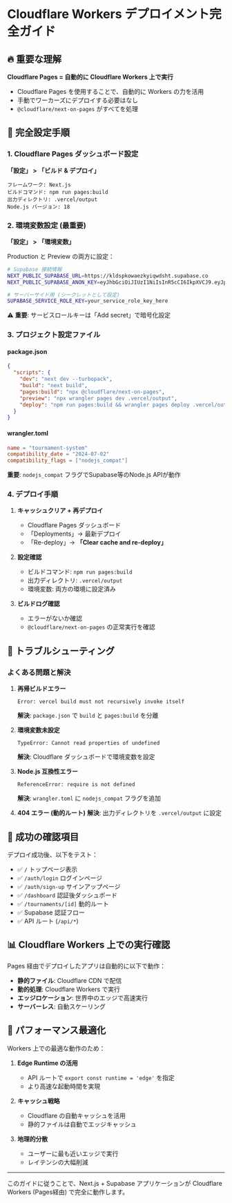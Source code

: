 # Cloudflare Workers デプロイメント完全ガイド

## 🔥 重要な理解

**Cloudflare Pages = 自動的に Cloudflare Workers 上で実行**

- Cloudflare Pages を使用することで、自動的に Workers の力を活用
- 手動でワーカーズにデプロイする必要はなし
- `@cloudflare/next-on-pages` がすべてを処理

## 🎯 完全設定手順

### 1. Cloudflare Pages ダッシュボード設定

**「設定」 > 「ビルド & デプロイ」**

```
フレームワーク: Next.js
ビルドコマンド: npm run pages:build
出力ディレクトリ: .vercel/output
Node.js バージョン: 18
```

### 2. 環境変数設定 (最重要)

**「設定」 > 「環境変数」**

Production と Preview の両方に設定：

```bash
# Supabase 接続情報
NEXT_PUBLIC_SUPABASE_URL=https://kldspkowaezkyiqwdsht.supabase.co
NEXT_PUBLIC_SUPABASE_ANON_KEY=eyJhbGciOiJIUzI1NiIsInR5cCI6IkpXVCJ9.eyJpc3MiOiJzdXBhYmFzZSIsInJlZiI6ImtsZHNwa293YWV6a3lpcXdkc2h0Iiwicm9sZSI6ImFub24iLCJpYXQiOjE3NTEyNzc1MTEsImV4cCI6MjA2Njg1MzUxMX0.VB4C2BeC8iIVNaEDhDNTYqL3At1MgEkTJGGOSDxZVE0

# サーバーサイド用 (シークレットとして設定)
SUPABASE_SERVICE_ROLE_KEY=your_service_role_key_here
```

⚠️ **重要**: サービスロールキーは「Add secret」で暗号化設定

### 3. プロジェクト設定ファイル

#### package.json
```json
{
  "scripts": {
    "dev": "next dev --turbopack",
    "build": "next build",
    "pages:build": "npx @cloudflare/next-on-pages",
    "preview": "npx wrangler pages dev .vercel/output",
    "deploy": "npm run pages:build && wrangler pages deploy .vercel/output"
  }
}
```

#### wrangler.toml
```toml
name = "tournament-system"
compatibility_date = "2024-07-02"
compatibility_flags = ["nodejs_compat"]
```

**重要**: `nodejs_compat` フラグでSupabase等のNode.js APIが動作

### 4. デプロイ手順

1. **キャッシュクリア + 再デプロイ**
   - Cloudflare Pages ダッシュボード
   - 「Deployments」→ 最新デプロイ
   - 「Re-deploy」→ **「Clear cache and re-deploy」**

2. **設定確認**
   - ビルドコマンド: `npm run pages:build`
   - 出力ディレクトリ: `.vercel/output`
   - 環境変数: 両方の環境に設定済み

3. **ビルドログ確認**
   - エラーがないか確認
   - `@cloudflare/next-on-pages` の正常実行を確認

## 🔧 トラブルシューティング

### よくある問題と解決

1. **再帰ビルドエラー**
   ```
   Error: vercel build must not recursively invoke itself
   ```
   **解決**: `package.json` で `build` と `pages:build` を分離

2. **環境変数未設定**
   ```
   TypeError: Cannot read properties of undefined
   ```
   **解決**: Cloudflare ダッシュボードで環境変数を設定

3. **Node.js 互換性エラー**
   ```
   ReferenceError: require is not defined
   ```
   **解決**: `wrangler.toml` に `nodejs_compat` フラグを追加

4. **404 エラー (動的ルート)**
   **解決**: 出力ディレクトリを `.vercel/output` に設定

## 🎯 成功の確認項目

デプロイ成功後、以下をテスト：

- ✅ `/` トップページ表示
- ✅ `/auth/login` ログインページ
- ✅ `/auth/sign-up` サインアップページ  
- ✅ `/dashboard` 認証後ダッシュボード
- ✅ `/tournaments/[id]` 動的ルート
- ✅ Supabase 認証フロー
- ✅ API ルート (`/api/*`)

## 📊 Cloudflare Workers 上での実行確認

Pages 経由でデプロイしたアプリは自動的に以下で動作：

- **静的ファイル**: Cloudflare CDN で配信
- **動的処理**: Cloudflare Workers で実行
- **エッジロケーション**: 世界中のエッジで高速実行
- **サーバーレス**: 自動スケーリング

## 🚀 パフォーマンス最適化

Workers 上での最適な動作のため：

1. **Edge Runtime の活用**
   - API ルートで `export const runtime = 'edge'` を指定
   - より高速な起動時間を実現

2. **キャッシュ戦略**
   - Cloudflare の自動キャッシュを活用
   - 静的ファイルは自動でエッジキャッシュ

3. **地理的分散**
   - ユーザーに最も近いエッジで実行
   - レイテンシの大幅削減

---

このガイドに従うことで、Next.js + Supabase アプリケーションが Cloudflare Workers (Pages経由) で完全に動作します。